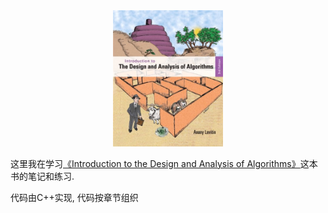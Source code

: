 <div align="center"><img src="./_images/book.jpeg" width="35%"></div>

这里我在学习[《Introduction to the Design and Analysis of Algorithms》](https://book.douban.com/subject/6853975/)这本书的笔记和练习.

代码由C++实现, 代码按章节组织
